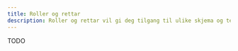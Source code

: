 ```yaml
---
title: Roller og rettar
description: Roller og rettar vil gi deg tilgang til ulike skjema og tenester i Altinn.
---
```


TODO
